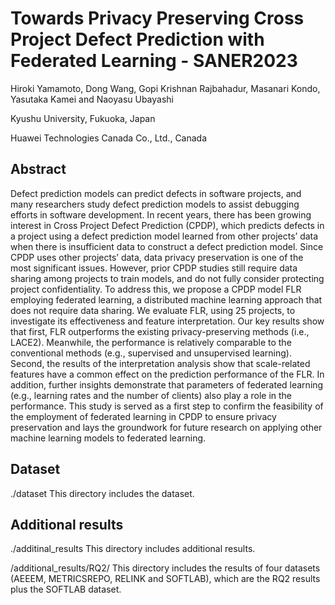 # Towards Privacy Preserving Cross Project Defect Prediction with Federated Learning - SANER2023

Hiroki Yamamoto, Dong Wang, Gopi Krishnan Rajbahadur, Masanari Kondo, Yasutaka Kamei and Naoyasu Ubayashi

Kyushu University, Fukuoka, Japan

Huawei Technologies Canada Co., Ltd., Canada

## Abstract
Defect prediction models can predict defects in software projects, and many researchers study defect prediction models to assist debugging efforts in software development. In recent years, there has been growing interest in Cross Project Defect Prediction (CPDP), which predicts defects in a project using a defect prediction model learned from other projects’ data when there is insufficient data to construct a defect prediction model. Since CPDP uses other projects’ data, data privacy preservation is one of the most significant issues. However, prior CPDP studies still require data sharing among projects to train models, and do not fully consider protecting project confidentiality. To address this, we propose a CPDP model FLR employing federated learning, a distributed machine learning approach that does not require data sharing. We evaluate FLR, using 25 projects, to investigate its effectiveness and feature interpretation. Our key results show that first, FLR outperforms the existing privacy-preserving methods (i.e., LACE2). Meanwhile, the performance is relatively comparable to the conventional methods (e.g., supervised and unsupervised learning). Second, the results of the interpretation analysis show that scale-related features have a common effect on the prediction performance of the FLR. In addition, further insights demonstrate that parameters of federated learning (e.g., learning rates and the number of clients) also play a role in the performance. This study is served as a first step to confirm the feasibility of the employment of federated learning in CPDP to ensure privacy preservation and lays the groundwork for future research on applying other machine learning models to federated learning.

## Dataset

./dataset This directory includes the dataset.

## Additional results

./additinal_results This directory includes additional results.

/additional_results/RQ2/ This directory includes the results of four datasets (AEEEM, METRICSREPO, RELINK and SOFTLAB), which are the RQ2 results plus the SOFTLAB dataset.
